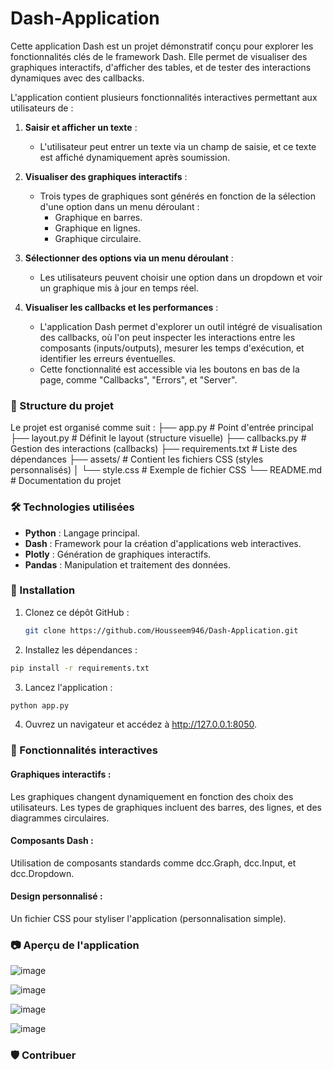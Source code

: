 # Dash-Application

Cette application Dash est un projet démonstratif conçu pour explorer les fonctionnalités clés de le framework Dash. Elle permet de visualiser des graphiques interactifs, d'afficher des tables, et de tester des interactions dynamiques avec des callbacks.

L'application contient plusieurs fonctionnalités interactives permettant aux utilisateurs de :

1. **Saisir et afficher un texte** :
   - L'utilisateur peut entrer un texte via un champ de saisie, et ce texte est affiché dynamiquement après soumission.

2. **Visualiser des graphiques interactifs** :
   - Trois types de graphiques sont générés en fonction de la sélection d'une option dans un menu déroulant :
     - Graphique en barres.
     - Graphique en lignes.
     - Graphique circulaire.

3. **Sélectionner des options via un menu déroulant** :
   - Les utilisateurs peuvent choisir une option dans un dropdown et voir un graphique mis à jour en temps réel.

4. **Visualiser les callbacks et les performances** :
   - L'application Dash permet d'explorer un outil intégré de visualisation des callbacks, où l'on peut inspecter les interactions entre les composants (inputs/outputs), mesurer les temps d'exécution, et identifier les 
     erreurs éventuelles.
   - Cette fonctionnalité est accessible via les boutons en bas de la page, comme "Callbacks", "Errors", et "Server".

### 📁 Structure du projet

Le projet est organisé comme suit :
 ├── app.py # Point d'entrée principal 
 ├── layout.py # Définit le layout (structure visuelle) 
 ├── callbacks.py # Gestion des interactions (callbacks) 
 ├── requirements.txt # Liste des dépendances 
 ├── assets/ # Contient les fichiers CSS (styles personnalisés) │ └── style.css # Exemple de fichier CSS 
 └── README.md # Documentation du projet

### 🛠️ Technologies utilisées

- **Python** : Langage principal.
- **Dash** : Framework pour la création d'applications web interactives.
- **Plotly** : Génération de graphiques interactifs.
- **Pandas** : Manipulation et traitement des données.

### 🚀 Installation

1. Clonez ce dépôt GitHub :
   ```bash
   git clone https://github.com/Housseem946/Dash-Application.git
   ```

2. Installez les dépendances :

 ```bash
pip install -r requirements.txt
 ```

3. Lancez l'application :

 ```bash
python app.py
 ```
4. Ouvrez un navigateur et accédez à http://127.0.0.1:8050.

### 🎨 Fonctionnalités interactives

#### Graphiques interactifs :

Les graphiques changent dynamiquement en fonction des choix des utilisateurs.
Les types de graphiques incluent des barres, des lignes, et des diagrammes circulaires.

#### Composants Dash :

Utilisation de composants standards comme dcc.Graph, dcc.Input, et dcc.Dropdown.

#### Design personnalisé :

Un fichier CSS pour styliser l'application (personnalisation simple).

### 📷 Aperçu de l'application

![image](https://github.com/user-attachments/assets/fae1b106-1a56-4873-88ed-a0c571a55765)

![image](https://github.com/user-attachments/assets/656c8dbb-e927-4236-beb1-6032e7507bba)

![image](https://github.com/user-attachments/assets/95e521a8-38b4-4def-a184-c2471dcb696f)

![image](https://github.com/user-attachments/assets/d70b62bb-cfd2-4250-9747-36a592d6fc23)

### 🛡️ Contribuer

